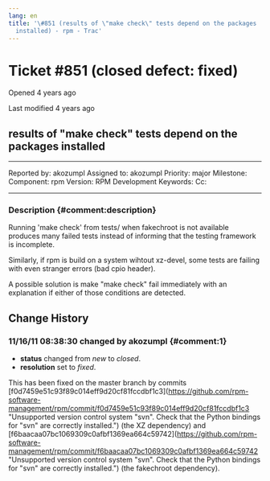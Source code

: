 ```yaml
---
lang: en
title: '\#851 (results of \"make check\" tests depend on the packages
  installed) - rpm - Trac'
---
```


Ticket \#851 (closed defect: fixed)
===================================

Opened 4 years ago

Last modified 4 years ago

results of \"make check\" tests depend on the packages installed
----------------------------------------------------------------

  -------------- ---------- -------------- -----------------
  Reported by:   akozumpl   Assigned to:   akozumpl
  Priority:      major      Milestone:     
  Component:     rpm        Version:       RPM Development
  Keywords:                 Cc:            
                                           
  -------------- ---------- -------------- -----------------

### Description {#comment:description}

Running \'make check\' from tests/ when fakechroot is not available
produces many failed tests instead of informing that the testing
framework is incomplete.

Similarly, if rpm is build on a system wihtout xz-devel, some tests are
failing with even stranger errors (bad cpio header).

A possible solution is make \"make check\" fail immediately with an
explanation if either of those conditions are detected.

Change History
--------------

### 11/16/11 08:38:30 changed by akozumpl {#comment:1}

-   **status** changed from *new* to *closed*.
-   **resolution** set to *fixed*.

This has been fixed on the master branch by commits
[f0d7459e51c93f89c014eff9d20cf81fccdbf1c3](https://github.com/rpm-software-management/rpm/commit/f0d7459e51c93f89c014eff9d20cf81fccdbf1c3 "Unsupported version control system "svn". Check that the Python bindings for "svn" are correctly installed.")
(the XZ dependency) and
[f6baacaa07bc1069309c0afbf1369ea664c59742](https://github.com/rpm-software-management/rpm/commit/f6baacaa07bc1069309c0afbf1369ea664c59742 "Unsupported version control system "svn". Check that the Python bindings for "svn" are correctly installed.")
(the fakechroot dependency).
